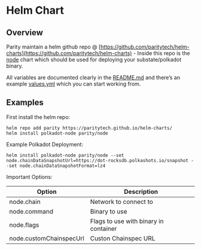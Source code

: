 Helm Chart
=============


## Overview

Parity maintain a helm github repo @ [https://github.com/paritytech/helm-charts](https://github.com/paritytech/helm-charts) - Inside this repo is the [node](https://github.com/paritytech/helm-charts/tree/main/charts/node) chart which should be used for deploying your substate/polkadot binary. 


All variables are documented clearly in the [README.md](https://github.com/paritytech/helm-charts/blob/main/charts/node/README.md) and there’s an example [values.yml](https://github.com/paritytech/helm-charts/blob/main/charts/node/values.yaml) which you can start working from.


## Examples

First install the helm repo:

```
helm repo add parity https://paritytech.github.io/helm-charts/
helm install polkadot-node parity/node
```

Example Polkadot Deployment:

```
helm install polkadot-node parity/node --set node.chainDataSnapshotUrl=https://dot-rocksdb.polkashots.io/snapshot --set node.chainDataSnapshotFormat=lz4
```

Important Options:

| Option | Description |
| ---------- | ------------------------------------------- |
| node.chain | Network to connect to |
| node.command | Binary to use |
| node.flags | Flags to use with binary in container |
| node.customChainspecUrl | Custon Chainspec URL |

